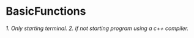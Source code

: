 # BasicFunctions

<i>
  1. Only starting terminal.
  2. if not starting program using a c++ compiler.
